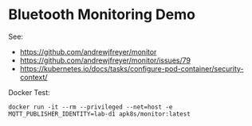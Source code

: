 # Bluetooth Monitoring Demo

See:
- https://github.com/andrewjfreyer/monitor
- https://github.com/andrewjfreyer/monitor/issues/79
- https://kubernetes.io/docs/tasks/configure-pod-container/security-context/

Docker Test:
```shell script
docker run -it --rm --privileged --net=host -e MQTT_PUBLISHER_IDENTITY=lab-d1 apk8s/monitor:latest
```
